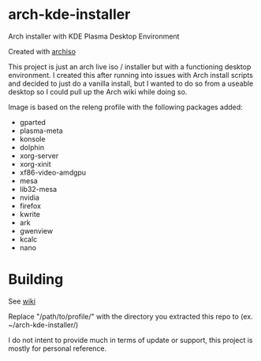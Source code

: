 # arch-kde-installer

Arch installer with KDE Plasma Desktop Environment

Created with [archiso](https://wiki.archlinux.org/title/archiso)

This project is just an arch live iso / installer but with a functioning desktop environment. I created this after running into issues with Arch install scripts and decided to just do a vanilla install, but I wanted to do so from a useable desktop so I could pull up the Arch wiki while doing so.


Image is based on the releng profile with the following packages added:
* gparted
* plasma-meta
* konsole
* dolphin
* xorg-server
* xorg-xinit
* xf86-video-amdgpu
* mesa
* lib32-mesa
* nvidia
* firefox
* kwrite
* ark
* gwenview
* kcalc
* nano

# Building

See [wiki](https://wiki.archlinux.org/title/archiso#Build_the_ISO)

Replace "/path/to/profile/" with the directory you extracted this repo to (ex. ~/arch-kde-installer/)

I do not intent to provide much in terms of update or support, this project is mostly for personal reference.
